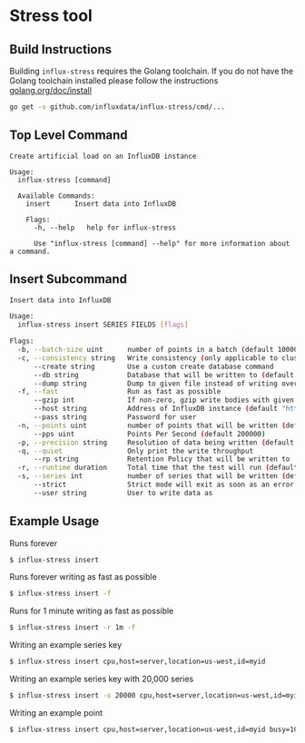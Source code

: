 # Stress tool

## Build Instructions
Building `influx-stress` requires the Golang toolchain. If you do not have the Golang toolchain installed
please follow the instructions [golang.org/doc/install](https://golang.org/doc/install)
```sh
go get -v github.com/influxdata/influx-stress/cmd/...
```

## Top Level Command
```
Create artificial load on an InfluxDB instance

Usage:
  influx-stress [command]

  Available Commands:
    insert      Insert data into InfluxDB

    Flags:
      -h, --help   help for influx-stress

      Use "influx-stress [command] --help" for more information about a command.
```

## Insert Subcommand
```bash
Insert data into InfluxDB

Usage:
  influx-stress insert SERIES FIELDS [flags]

Flags:
  -b, --batch-size uint      number of points in a batch (default 10000)
  -c, --consistency string   Write consistency (only applicable to clusters) (default "one")
      --create string        Use a custom create database command
      --db string            Database that will be written to (default "stress")
      --dump string          Dump to given file instead of writing over HTTP
  -f, --fast                 Run as fast as possible
      --gzip int             If non-zero, gzip write bodies with given compression level. 1=best speed, 9=best compression, -1=gzip default.
      --host string          Address of InfluxDB instance (default "http://localhost:8086")
      --pass string          Password for user
  -n, --points uint          number of points that will be written (default 18446744073709551615)
      --pps uint             Points Per Second (default 200000)
  -p, --precision string     Resolution of data being written (default "n")
  -q, --quiet                Only print the write throughput
      --rp string            Retention Policy that will be written to
  -r, --runtime duration     Total time that the test will run (default 2562047h47m16.854775807s)
  -s, --series int           number of series that will be written (default 100000)
      --strict               Strict mode will exit as soon as an error or unexpected status is encountered
      --user string          User to write data as
```

## Example Usage

Runs forever
```bash
$ influx-stress insert
```

Runs forever writing as fast as possible
```bash
$ influx-stress insert -f
```

Runs for 1 minute writing as fast as possible
```bash
$ influx-stress insert -r 1m -f
```

Writing an example series key
```bash
$ influx-stress insert cpu,host=server,location=us-west,id=myid
```

Writing an example series key with 20,000 series
```bash
$ influx-stress insert -s 20000 cpu,host=server,location=us-west,id=myid
```

Writing an example point
```bash
$ influx-stress insert cpu,host=server,location=us-west,id=myid busy=100,idle=10,random=5i
```
